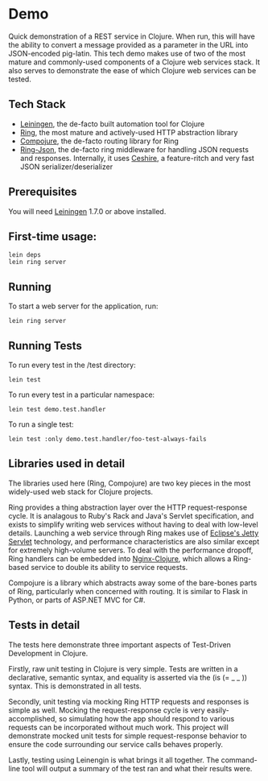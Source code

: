 # Demo

Quick demonstration of a REST service in Clojure.  When run, this will have the ability to convert a message provided as a parameter in the URL into JSON-encoded pig-latin.  This tech demo makes use of two of the most mature and commonly-used components of a Clojure web services stack.  It also serves to demonstrate the ease of which Clojure web services can be tested.

## Tech Stack

* [Leiningen](http://leiningen.org/), the de-facto built automation tool for Clojure
* [Ring](https://github.com/ring-clojure/ring), the most mature and actively-used HTTP abstraction library
* [Compojure](https://github.com/weavejester/compojure), the de-facto routing library for Ring
* [Ring-Json](https://github.com/ring-clojure/ring-json), the de-facto ring middleware for handling JSON requests and responses.  Internally, it uses [Ceshire](https://github.com/dakrone/cheshire), a feature-ritch and very fast JSON serializer/deserializer

## Prerequisites

You will need [Leiningen][1] 1.7.0 or above installed.

[1]: https://github.com/technomancy/leiningen

## First-time usage:

    lein deps
    lein ring server

## Running

To start a web server for the application, run:

    lein ring server

## Running Tests

To run every test in the /test directory:

    lein test

To run every test in a particular namespace:

    lein test demo.test.handler

To run a single test:

    lein test :only demo.test.handler/foo-test-always-fails

## Libraries used in detail

The libraries used here (Ring, Compojure) are two key pieces in the most widely-used web stack for Clojure projects.

Ring provides a thing abstraction layer over the HTTP request-response cycle.  It is analagous to Ruby's Rack and Java's Servlet specification, and exists to simplify writing web services without having to deal with low-level details.  Launching a web service through Ring makes use of [Eclipse's Jetty Servlet](http://www.eclipse.org/jetty/) technology, and performance characteristics are also similar except for extremely high-volume servers.  To deal with the performance dropoff, Ring handlers can be embedded into [Nginx-Clojure](https://github.com/nginx-clojure/nginx-clojure), which allows a Ring-based service to double its ability to service requests.

Compojure is a library which abstracts away some of the bare-bones parts of Ring, particularly when concerned with routing.  It is similar to Flask in Python, or parts of ASP.NET MVC for C#.

## Tests in detail

The tests here demonstrate three important aspects of Test-Driven Development in Clojure.

Firstly, raw unit testing in Clojure is very simple.  Tests are written in a declarative, semantic syntax, and equality is asserted via the (is (= _ _ )) syntax.  This is demonstrated in all tests.

Secondly, unit testing via mocking Ring HTTP requests and responses is simple as well.  Mocking the request-response cycle is very easily-accomplished, so simulating how the app should respond to various requests can be incorporated without much work.  This project will demonstrate mocked unit tests for simple request-response behavior to ensure the code surrounding our service calls behaves properly.

Lastly, testing using Leinengin is what brings it all together.  The command-line tool will output a summary of the test ran and what their results were.
